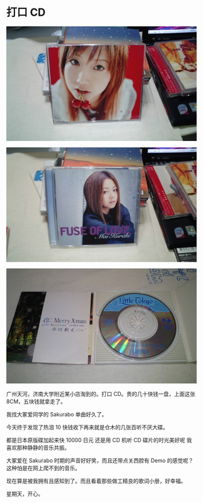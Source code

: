 [slug]: cd
[date]: 2013-02-12T02:16:26

# 打口 CD

![](media/sakurabo.jpg)

![](media/fuse_of_love.jpg)

![](media/xmas.jpg)

广州天河，济南大学附近某小店淘到的。打口 CD。贵的几十快钱一盘，上面这张 8CM，五块钱就拿走了。

我找大冢爱同学的 Sakurabo 单曲好久了。

今天终于发现了热泪 10 快钱收下再来就是仓木的几张百听不厌大碟。

都是日本原版碟加起来快 10000 日元 还是用 CD 机听 CD 碟片的时光美好呢 我喜欢那种静静的音乐共振。

大冢爱在 Sakurabo 时期的声音好好笑，而且还带点关西腔有 Demo 的感觉呢？这种怕是在网上爬不到的音乐。

现在算是被我拥有且感知到了。而且看着那些做工精良的歌词小册，好幸福。

星期天，开心。


